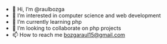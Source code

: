 - 👋 Hi, I’m @raulbozga
- 👀 I’m interested in computer science and web development
- 🌱 I’m currently learning php
- 💞️ I’m looking to collaborate on php projects
- 📫 How to reach me bozgaraul15@gmail.com

<!---
raulbozga/raulbozga is a ✨ special ✨ repository because its `README.md` (this file) appears on your GitHub profile.
You can click the Preview link to take a look at your changes.
--->
